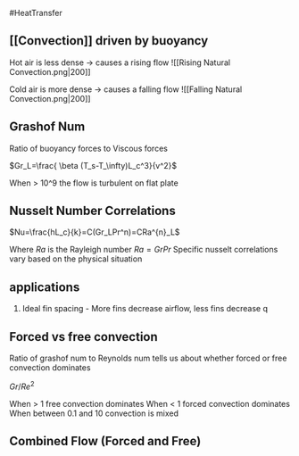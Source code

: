 #HeatTransfer
## [[Convection]] driven by buoyancy
Hot air is less dense -> causes a rising flow
![[Rising Natural Convection.png|200]]

Cold air is more dense -> causes a falling flow
![[Falling Natural Convection.png|200]]
## Grashof Num
Ratio of buoyancy forces to Viscous forces

$Gr_L=\frac{ \beta (T_s-T_\infty)L_c^3}{v^2}$

When > 10^9 the flow is turbulent on flat plate

## Nusselt Number Correlations
$Nu=\frac{hL_c}{k}=C(Gr_LPr^n)=CRa^{n}_L$

Where $Ra$ is the Rayleigh number $Ra=GrPr$
Specific nusselt correlations vary based on the physical situation

## applications
1. Ideal fin spacing - More fins decrease airflow, less fins decrease q

## Forced vs free convection 
Ratio of grashof num to Reynolds num tells us about whether forced or free convection dominates

$Gr/Re^2$

When > 1 free convection dominates 
When < 1 forced convection dominates
When between 0.1 and 10 convection is mixed

## Combined Flow (Forced and Free)


